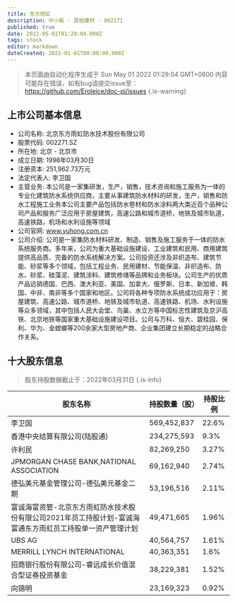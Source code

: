```yaml
---
title: 东方雨虹
description: 中小板 - 其他建材 - 002271
published: true
date: 2022-05-01T01:29:04.000Z
tags: stock
editor: markdown
dateCreated: 2022-01-01T00:00:00.000Z
---
```


> 本页面由自动化程序生成于 Sun May 01 2022 01:29:04 GMT+0800
> 内容可能存在错误，如有bug请提交issue至：https://github.com/Eroleice/doc-pi/issues
{.is-warning}

## 上市公司基本信息
- 公司名称: 北京东方雨虹防水技术股份有限公司
- 股票代码: 002271.SZ
- 所在地: 北京 - 北京市
- 成立日期: 1998年03月30日
- 注册资本: 251,962.73万元
- 法定代表人: 李卫国
- 主营业务: 本公司是一家集研发，生产，销售，技术咨询和施工服务为一体的专业化建筑防水系统供应商，主要从事建筑防水材料的研发，生产，销售和防水工程施工业务本公司主要产品包括防水卷材和防水涂料两大类近百个品种公司产品和服务广泛应用于房屋建筑，高速公路和城市道桥，地铁及城市轨道，高速铁路，机场和水利设施等领域
- 公司官网: www.yuhong.com.cn
- 公司介绍: 公司是一家集防水材料研发、制造、销售及施工服务于一体的防水系统服务商。多年来，公司为重大基础设施建设、工业建筑和民用、商用建筑提供高品质、完备的防水系统解决方案。公司投资还涉及非织造布、建筑节能、砂浆等多个领域，包括工程业务、民用建材、节能保温、非织造布、防水、砂浆、硅藻泥、建筑涂料、建筑修缮等品牌和业务板块。公司生产的优质产品远销德国、巴西、澳大利亚、美国、加拿大、俄罗斯、日本、新加坡、韩国、中非、南非等多个国家和地区。公司将各种专项防水系统成功应用于：房屋建筑、高速公路、城市道桥、地铁及城市轨道、高速铁路、机场、水利设施等众多领域，其中包括人民大会堂、鸟巢、水立方等中国标志性建筑及京沪高铁、北京地铁等国家重大基础设施建设项目。公司与万科、恒大、碧桂园、保利、华为、金螳螂等200余家大型房地产商、企业集团建立长期稳定的战略合作关系。


## 十大股东信息
> 股东持股数据截止于：2022年03月31日
{.is-info}

| 股东名称 | 持股数量（股） | 持股比例 |
| --- | --- | --- |
| 李卫国 | 569,452,837 | 22.6% |
| 香港中央结算有限公司(陆股通) | 234,275,593 | 9.3% |
| 许利民 | 82,269,250 | 3.27% |
| JPMORGAN CHASE BANK,NATIONAL ASSOCIATION | 69,162,940 | 2.74% |
| 德弘美元基金管理公司-德弘美元基金二期 | 53,196,516 | 2.11% |
| 富诚海富资管-北京东方雨虹防水技术股份有限公司2021年员工持股计划-富诚海富通东方雨虹员工持股单一资产管理计划 | 49,471,665 | 1.96% |
| UBS AG | 40,564,757 | 1.61% |
| MERRILL LYNCH INTERNATIONAL | 40,363,351 | 1.6% |
| 招商银行股份有限公司-睿远成长价值混合型证券投资基金 | 38,229,381 | 1.52% |
| 向锦明 | 23,169,323 | 0.92% |




